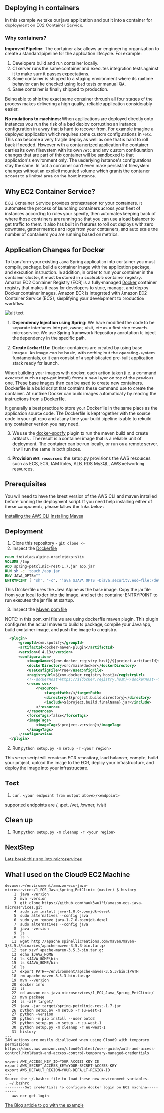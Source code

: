 ## Deploying in containers

In this example we take our java application and put it into a container for deployment on EC2 Container Service.

### Why containers?

__Improved Pipeline__: The container also allows an engineering organization to create a standard pipeline for the application lifecycle. For example:

1. Developers build and run container locally.
2. CI server runs the same container and executes integration tests against it to make sure it passes expectations.
3. Same container is shipped to a staging environment where its runtime behavior can be checked using load tests or manual QA.
4. Same container is finally shipped to production.

Being able to ship the exact same container through all four stages of the process makes delivering a high quality, reliable application considerably easier.

__No mutations to machines:__ When applications are deployed directly onto instances you run the risk of a bad deploy corrupting an instance configuration in a way that is hard to recover from. For example imagine a deployed application which requires some custom configurations in `/etc`. This can become a very fragile deploy as well as one that is hard to roll back if needed. However with a containerized application the container carries its own filesystem with its own `/etc` and any custom configuration changes that are part of this container will be sandboxed to that application's environment only. The underlying instance's configurations stay the same. In fact a container can't even make persistant filesystem changes without an explicit mounted volume which grants the container access to a limited area on the host instance.

## Why EC2 Container Service?

EC2 Container Service provides orchestration for your containers. It automates the process of launching containers across your fleet of instances according to rules your specify, then automates keeping track of where those containers are running so that you can use a load balancer to get traffic to them. It also has built in features to roll out deploys with zero downtime, gather metrics and logs from your containers, and auto scale the number of containers you are running based on metrics.

## Application Changes for Docker

To transform your existing Java Spring application into container you must compile, package, build a container image with the application package, and execution instruction. In addition, in order to run your container in the container cluster, it must be stored in a scaleable container registry. Amazon EC2 Container Registry (ECR) is a fully-managed  [Docker](https://aws.amazon.com/docker/) container registry that makes it easy for developers to store, manage, and deploy Docker container images. Amazon ECR is integrated with Amazon EC2 Container Service (ECS), simplifying your development to production workflow.

![alt text](https://github.com/awslabs/amazon-ecs-java-microservices/blob/master/images/ecs-spring-monolithic-containers.png)


1.  __Dependency Injection using Spring:__ We have modified the code to be separate interfaces into pet, owner, visit, etc as a first step towards microservice. We use Spring framework Repository annotation to inject the dependency in the specific path.  

2. __Create `Dockerfile`:__ Docker containers are created by using base images. An image can be basic, with nothing but the operating-system fundamentals, or it can consist of a sophisticated pre-built application stack ready for launch.

When building your images with docker, each action taken (i.e. a command executed such as apt-get install) forms a new layer on top of the previous one. These base images then can be used to create new containers. Dockerfile is a build script that contains these command use to create the container. At runtime Docker can build images automatically by reading the instructions from a Dockerfile.

It generally a best practice to store your Dockerfile in the same place as the application source code. The Dockerfile is kept together with the source code in your git repo and at any time your build pipeline is able to rebuild any container version you may need.

3. We use the [docker-spotify](https://github.com/spotify/docker-maven-plugin) plugin to run the maven build and create artifacts . The result is a container image that is a reliable unit of deployment. The container can be run locally, or run on a remote server. It will run the same in both places.

4. __Provision `AWS resources`:__ the setup.py provisions the AWS resources such as ECS, ECR, IAM Roles, ALB, RDS MySQL, AWS networking resources.

## Prerequisites

You will need to have the latest version of the AWS CLI and maven installed before running the deployment script.  If you need help installing either of these components, please follow the links below:

[Installing the AWS CLI](http://docs.aws.amazon.com/cli/latest/userguide/installing.html)
[Installing Maven](https://maven.apache.org/install.html)

## Deployment

1. Clone this repository - ```git clone <>```
2. Inspect the [Dockerfile](src/main/docker/Dockerfile)
```Dockerfile
FROM frolvlad/alpine-oraclejdk8:slim
VOLUME /tmp
ADD spring-petclinic-rest-1.7.jar app.jar
RUN sh -c 'touch /app.jar'
ENV JAVA_OPTS=""
ENTRYPOINT [ "sh", "-c", "java $JAVA_OPTS -Djava.security.egd=file:/dev/./urandom -jar /app.jar" ]
```

This Dockerfile uses the Java Alpine as the base image. Copy the jar file from your local folder into the image. And set the container ENTRYPOINT to run executes the jar file at startup.

3. Inspect the [Maven pom file](./pom.xml)

  NOTE: In this pom.xml file we are using dockerfile maven plugin. This plugin configures the actual maven to build to package, compile your Java app, build container image, and push the image to a registry.

```xml
  <plugin>
      <groupId>com.spotify</groupId>
      <artifactId>docker-maven-plugin</artifactId>
      <version>0.4.13</version>
      <configuration>
          <imageName>${env.docker_registry_host}/${project.artifactId}</imageName>
          <dockerDirectory>src/main/docker</dockerDirectory>
          <useConfigFile>true</useConfigFile>
          <registryUrl>${env.docker_registry_host}</registryUrl>
          <!--dockerHost>https://${docker.registry.host}</dockerHost-->
          <resources>
              <resource>
                  <targetPath>/</targetPath>
                  <directory>${project.build.directory}</directory>
                  <include>${project.build.finalName}.jar</include>
              </resource>
          </resources>
          <forceTags>false</forceTags>
          <imageTags>
              <imageTag>${project.version}</imageTag>
          </imageTags>
      </configuration>
  </plugin>
```

2. Run ```python setup.py -m setup -r <your region>```

This setup script will create an ECR repository, load balancer, compile, build your project, upload the image to the ECR, deploy your infrastructure, and deploy the image into your infrastructure.

## Test

1. ```curl <your endpoint from output above>/<endpoint> ```

supported endpoints  are /, /pet, /vet, /owner, /visit

## Clean up

1. Run ```python setup.py -m cleanup -r <your region>```

## NextStep

[Lets break this app into microservices](https://github.com/awslabs/aws-java-microservice-refarch/tree/master/2_ECS_Java_Spring_PetClinic_Microservices)

## What I used on the Cloud9 EC2 Machine
```
devuser:~/environment/amazon-ecs-java-microservices/1_ECS_Java_Spring_PetClinic (master) $ history
    1  java -version
    2  mvn -version
    3  git clone https://github.com/hauk3wu1ff/amazon-ecs-java-microservices.git
    4  sudo yum install java-1.8.0-openjdk-devel
    5  sudo alternatives --config java
    6  sudo yum remove java-1.7.0-openjdk-devel
    7  sudo alternatives --config java
    8  java -version
    9  ls
   10  ls ~
   11  wget http://apache.spinellicreations.com/maven/maven-3/3.5.3/binaries/apache-maven-3.5.3-bin.tar.gz
   12  tar xzvf apache-maven-3.5.3-bin.tar.gz
   13  echo $JAVA_HOME
   14  ls $JAVA_HOME\bin
   15  ls $JAVA_HOME/bin
   16  ls
   17  export PATH=~/environment/apache-maven-3.5.3/bin:$PATH
   18  rm apache-maven-3.5.3-bin.tar.gz 
   19  mvn --version
   20  docker info
   21  ls
   22  cd amazon-ecs-java-microservices/1_ECS_Java_Spring_PetClinic/
   23  mvn package
   24  ls -alF target/
   25  java -jar target/spring-petclinic-rest-1.7.jar
   26  python setup.py -m setup -r eu-west-1
   27  python -version
   28  python -m pip install --user boto3
   29  python setup.py -m setup -r eu-west-1
   30  python setup.py -m cleanup -r eu-west-1
   31  history
---
IAM actions are mostly disallowed when using Cloud9 with temporary permissions
https://docs.aws.amazon.com/cloud9/latest/user-guide/auth-and-access-control.html#auth-and-access-control-temporary-managed-credentials

export AWS_ACCESS_KEY_ID=YOUR-ACCESS-KEY-ID
export AWS_SECRET_ACCESS_KEY=YOUR-SECRET-ACCESS-KEY
export AWS_DEFAULT_REGION=YOUR-DEFAULT-REGION-ID
---
Source the ~/.bashrc file to load these new environment variables.
. ~/.bashrc
---------Get credentials to configure docker login on EC2 machine----------
   aws ecr get-login
```

[The Blog article to go with the example](https://aws.amazon.com/blogs/compute/deploying-java-microservices-on-amazon-ec2-container-service/)
